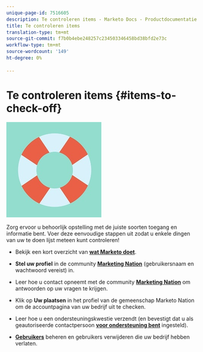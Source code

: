 ```yaml
---
unique-page-id: 7516605
description: Te controleren items - Marketo Docs - Productdocumentatie
title: Te controleren items
translation-type: tm+mt
source-git-commit: f7b0b4ebe248257c234503346458bd38bfd2e73c
workflow-type: tm+mt
source-wordcount: '149'
ht-degree: 0%

---
```



# Te controleren items {#items-to-check-off}

![](assets/life-preserver.jpg)

Zorg ervoor u behoorlijk opstelling met de juiste soorten toegang en informatie bent. Voer deze eenvoudige stappen uit zodat u enkele dingen van uw te doen lijst meteen kunt controleren!

* Bekijk een kort overzicht van **[wat Marketo doet](http://pages2.marketo.com/demoFull.html)**.

* **Stel uw profiel** in de community **[Marketing Nation](http://nation.marketo.com/)** (gebruikersnaam en wachtwoord vereist) in.

* Leer hoe u contact opneemt met de community **[Marketing Nation](http://nation.marketo.com/t5/About-Community/ct-p/about-community)** om antwoorden op uw vragen te krijgen.

* Klik op **Uw plaatsen** in het profiel van de gemeenschap Marketo Nation om de accountpagina van uw bedrijf uit te checken.

* Leer hoe u een ondersteuningskwestie **[](http://nation.marketo.com/t5/Knowledgebase/Submitting-a-Support-Case-to-Marketo-Support/ta-p/252201)** verzendt (en bevestigt dat u als geautoriseerde contactpersoon **[voor ondersteuning bent](http://nation.marketo.com/t5/Knowledgebase/Managing-Authorized-Support-Contacts/ta-p/254341)** ingesteld).

* **[Gebruikers](/help/marketo/product-docs/administration/users-and-roles/managing-marketo-users.md)** beheren en gebruikers verwijderen die uw bedrijf hebben verlaten.

